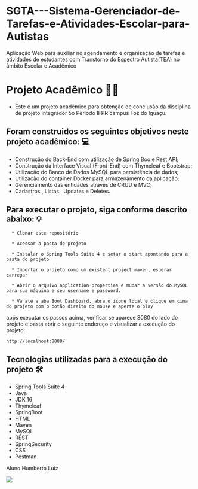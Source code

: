 # SGTA---Sistema-Gerenciador-de-Tarefas-e-Atividades-Escolar-para-Autistas
Aplicação Web para auxiliar no agendamento e organização de tarefas e atividades de estudantes com Transtorno do Espectro Autista(TEA) no âmbito Escolar e Acadêmico

# Projeto Acadêmico 👨‍🎓

* Este é um projeto acadêmico para obtenção de conclusão da disciplina de projeto integrador 5o Período IFPR campus Foz do Iguaçu.

## Foram construidos os seguintes objetivos neste projeto acadêmico: 💻

* Construção do Back-End com utilização de Spring Boo e Rest API;
* Construção da Interface Visual (Front-End) com Thymeleaf e Bootstrap;
* Utilização do Banco de Dados MySQL para persistência de dados;
* Utilização do container Docker para armazenamento da aplicação;
* Gerenciamento das entidades através de CRUD e MVC;
* Cadastros , Listas , Updates e Deletes.

## Para executar o projeto, siga conforme descrito abaixo: 💡

```
  * Clonar este repositório

  * Acessar a pasta do projeto

  * Instalar o Spring Tools Suite 4 e setar o start apontando para a pasta do projeto
  
  * Importar o projeto como um existent project maven, esperar carregar
   
  * Abrir o arquivo application properties e mudar a versão do MySQL para sua máquina e seu username e password.

  * Vá até a aba Boot Dashboard, abra o icone local e clique em cima do projeto com o botão direito do mouse e aperte o play
  ```
  após executar os passos acima, verificar se aparece 8080 do lado do projeto e basta abrir o seguinte endereço e visualizar a execução do projeto:

```
http://localhost:8080/
```

## Tecnologias utilizadas para a execução do projeto 🛠

* Spring Tools Suite 4
* Java
* JDK 16
* Thymeleaf
* SpringBoot
* HTML
* Maven
* MySQL
* REST
* SpringSecurity
* CSS
* Postman

Aluno Humberto Luiz 
<div>
<a href="https://www.linkedin.com/in/humbertoluiz/" target="_blank"><img src="https://img.shields.io/badge/-LinkedIn-%230077B5?style=for-the-badge&logo=linkedin&logoColor=white" target="_blank"></a>   
</div>
